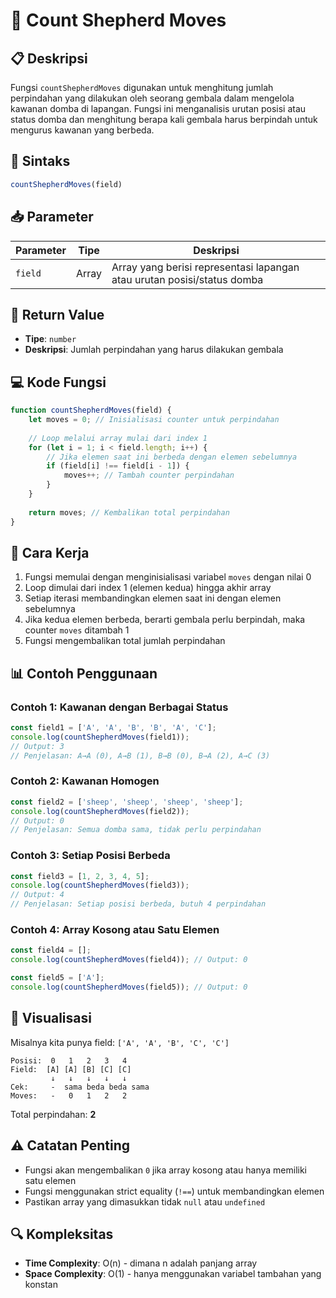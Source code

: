 # 🐑 Count Shepherd Moves

## 📋 Deskripsi
Fungsi `countShepherdMoves` digunakan untuk menghitung jumlah perpindahan yang dilakukan oleh seorang gembala dalam mengelola kawanan domba di lapangan. Fungsi ini menganalisis urutan posisi atau status domba dan menghitung berapa kali gembala harus berpindah untuk mengurus kawanan yang berbeda.

## 🔧 Sintaks
```javascript
countShepherdMoves(field)
```

## 📥 Parameter

| Parameter | Tipe | Deskripsi |
|-----------|------|-----------|
| `field` | Array | Array yang berisi representasi lapangan atau urutan posisi/status domba |

## 🔄 Return Value
- **Tipe**: `number`
- **Deskripsi**: Jumlah perpindahan yang harus dilakukan gembala

## 💻 Kode Fungsi

```javascript
function countShepherdMoves(field) {
    let moves = 0; // Inisialisasi counter untuk perpindahan
    
    // Loop melalui array mulai dari index 1
    for (let i = 1; i < field.length; i++) {
        // Jika elemen saat ini berbeda dengan elemen sebelumnya
        if (field[i] !== field[i - 1]) {
            moves++; // Tambah counter perpindahan
        }
    }
    
    return moves; // Kembalikan total perpindahan
}
```

## 🎯 Cara Kerja
1. Fungsi memulai dengan menginisialisasi variabel `moves` dengan nilai 0
2. Loop dimulai dari index 1 (elemen kedua) hingga akhir array
3. Setiap iterasi membandingkan elemen saat ini dengan elemen sebelumnya
4. Jika kedua elemen berbeda, berarti gembala perlu berpindah, maka counter `moves` ditambah 1
5. Fungsi mengembalikan total jumlah perpindahan

## 📊 Contoh Penggunaan

### Contoh 1: Kawanan dengan Berbagai Status
```javascript
const field1 = ['A', 'A', 'B', 'B', 'A', 'C'];
console.log(countShepherdMoves(field1));
// Output: 3
// Penjelasan: A→A (0), A→B (1), B→B (0), B→A (2), A→C (3)
```

### Contoh 2: Kawanan Homogen
```javascript
const field2 = ['sheep', 'sheep', 'sheep', 'sheep'];
console.log(countShepherdMoves(field2));
// Output: 0
// Penjelasan: Semua domba sama, tidak perlu perpindahan
```

### Contoh 3: Setiap Posisi Berbeda
```javascript
const field3 = [1, 2, 3, 4, 5];
console.log(countShepherdMoves(field3));
// Output: 4
// Penjelasan: Setiap posisi berbeda, butuh 4 perpindahan
```

### Contoh 4: Array Kosong atau Satu Elemen
```javascript
const field4 = [];
console.log(countShepherdMoves(field4)); // Output: 0

const field5 = ['A'];
console.log(countShepherdMoves(field5)); // Output: 0
```

## 🎨 Visualisasi
Misalnya kita punya field: `['A', 'A', 'B', 'C', 'C']`

```
Posisi:  0   1   2   3   4
Field:  [A] [A] [B] [C] [C]
         ↓   ↓   ↓   ↓   ↓
Cek:     -  sama beda beda sama
Moves:   -   0   1   2   2
```

Total perpindahan: **2**

## ⚠️ Catatan Penting
- Fungsi akan mengembalikan `0` jika array kosong atau hanya memiliki satu elemen
- Fungsi menggunakan strict equality (`!==`) untuk membandingkan elemen
- Pastikan array yang dimasukkan tidak `null` atau `undefined`

## 🔍 Kompleksitas
- **Time Complexity**: O(n) - dimana n adalah panjang array
- **Space Complexity**: O(1) - hanya menggunakan variabel tambahan yang konstan
